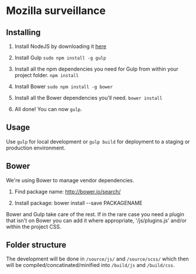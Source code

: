 # Mozilla surveillance

## Installing
1. Install NodeJS by downloading it [here](http://nodejs.org/download/)

2. Install Gulp `sudo npm install -g gulp`

3. Install all the npm dependencies you need for Gulp from within your project folder. `npm install`

4. Install Bower `sudo npm install -g bower`

5. Install all the Bower dependencies you'll need. `bower install`

6. All done! You can now `gulp`.

## Usage
Use `gulp` for local development or `gulp build` for deployment to a staging or production environment.

## Bower
We're using Bower to manage vendor dependencies.

1. Find package name: http://bower.io/search/

2. Install package: bower install --save PACKAGENAME

Bower and Gulp take care of the rest. If in the rare case you need a plugin that isn't on Bower you can add it where appropriate, '/js/plugins.js' and/or within the project CSS.

## Folder structure
The development will be done in `/source/js/` and `/source/scss/` which then will be compiled/concatinated/minified into `/build/js` and `/build/css`.